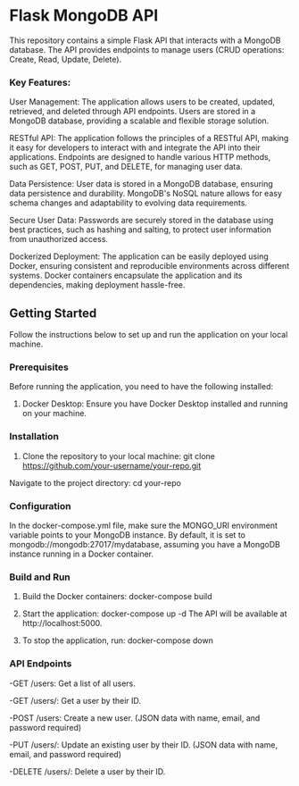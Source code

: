 # Flask MongoDB API

This repository contains a simple Flask API that interacts with a MongoDB database. The API provides endpoints to manage users (CRUD operations: Create, Read, Update, Delete).
### Key Features:
User Management: The application allows users to be created, updated, retrieved, and deleted through API endpoints. Users are stored in a MongoDB database, providing a scalable and flexible storage solution.

RESTful API: The application follows the principles of a RESTful API, making it easy for developers to interact with and integrate the API into their applications. Endpoints are designed to handle various HTTP methods, such as GET, POST, PUT, and DELETE, for managing user data.

Data Persistence: User data is stored in a MongoDB database, ensuring data persistence and durability. MongoDB's NoSQL nature allows for easy schema changes and adaptability to evolving data requirements.

Secure User Data: Passwords are securely stored in the database using best practices, such as hashing and salting, to protect user information from unauthorized access.

Dockerized Deployment: The application can be easily deployed using Docker, ensuring consistent and reproducible environments across different systems. Docker containers encapsulate the application and its dependencies, making deployment hassle-free.

## Getting Started

Follow the instructions below to set up and run the application on your local machine.

### Prerequisites

Before running the application, you need to have the following installed:

1. Docker Desktop: Ensure you have Docker Desktop installed and running on your machine.

### Installation

1. Clone the repository to your local machine:
   git clone https://github.com/your-username/your-repo.git
   
Navigate to the project directory:
cd your-repo


### Configuration
In the docker-compose.yml file, make sure the MONGO_URI environment variable points to your MongoDB instance. By default, it is set to mongodb://mongodb:27017/mydatabase, assuming you have a MongoDB instance running in a Docker container.
### Build and Run
1. Build the Docker containers:
docker-compose build
2. Start the application:
docker-compose up -d
The API will be available at http://localhost:5000.

3. To stop the application, run:
docker-compose down

### API Endpoints
-GET /users: Get a list of all users.

-GET /users/<id>: Get a user by their ID.

-POST /users: Create a new user. (JSON data with name, email, and password required)

-PUT /users/<id>: Update an existing user by their ID. (JSON data with name, email, and password required)

-DELETE /users/<id>: Delete a user by their ID.

